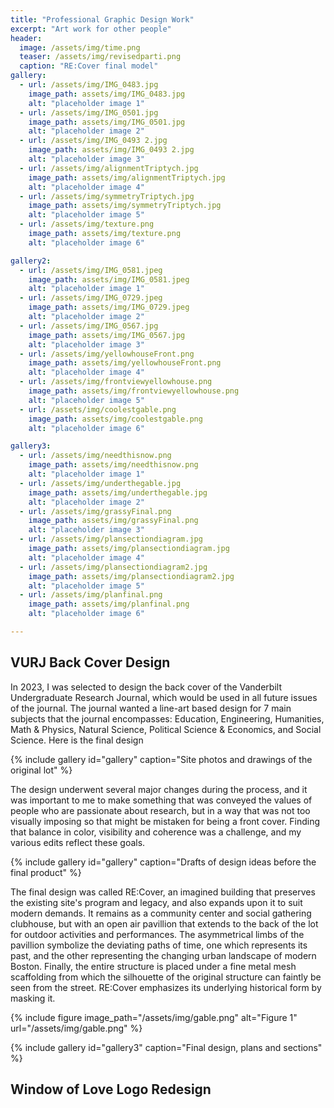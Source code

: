 ```yaml
---
title: "Professional Graphic Design Work"
excerpt: "Art work for other people"
header:
  image: /assets/img/time.png
  teaser: /assets/img/revisedparti.png
  caption: "RE:Cover final model"
gallery:
  - url: /assets/img/IMG_0483.jpg
    image_path: assets/img/IMG_0483.jpg
    alt: "placeholder image 1"
  - url: /assets/img/IMG_0501.jpg
    image_path: assets/img/IMG_0501.jpg
    alt: "placeholder image 2"
  - url: /assets/img/IMG_0493 2.jpg
    image_path: assets/img/IMG_0493 2.jpg
    alt: "placeholder image 3"
  - url: /assets/img/alignmentTriptych.jpg
    image_path: assets/img/alignmentTriptych.jpg
    alt: "placeholder image 4"
  - url: /assets/img/symmetryTriptych.jpg
    image_path: assets/img/symmetryTriptych.jpg
    alt: "placeholder image 5"
  - url: /assets/img/texture.png
    image_path: assets/img/texture.png
    alt: "placeholder image 6"

gallery2:
  - url: /assets/img/IMG_0581.jpeg
    image_path: assets/img/IMG_0581.jpeg
    alt: "placeholder image 1"
  - url: /assets/img/IMG_0729.jpeg
    image_path: assets/img/IMG_0729.jpeg
    alt: "placeholder image 2"
  - url: /assets/img/IMG_0567.jpg
    image_path: assets/img/IMG_0567.jpg
    alt: "placeholder image 3"
  - url: /assets/img/yellowhouseFront.png
    image_path: assets/img/yellowhouseFront.png
    alt: "placeholder image 4"
  - url: /assets/img/frontviewyellowhouse.png
    image_path: assets/img/frontviewyellowhouse.png
    alt: "placeholder image 5"
  - url: /assets/img/coolestgable.png
    image_path: assets/img/coolestgable.png
    alt: "placeholder image 6"

gallery3:
  - url: /assets/img/needthisnow.png
    image_path: assets/img/needthisnow.png
    alt: "placeholder image 1"
  - url: /assets/img/underthegable.jpg
    image_path: assets/img/underthegable.jpg
    alt: "placeholder image 2"
  - url: /assets/img/grassyFinal.png
    image_path: assets/img/grassyFinal.png
    alt: "placeholder image 3"
  - url: /assets/img/plansectiondiagram.jpg
    image_path: assets/img/plansectiondiagram.jpg
    alt: "placeholder image 4"
  - url: /assets/img/plansectiondiagram2.jpg
    image_path: assets/img/plansectiondiagram2.jpg
    alt: "placeholder image 5"
  - url: /assets/img/planfinal.png
    image_path: assets/img/planfinal.png
    alt: "placeholder image 6"

---
```


## VURJ Back Cover Design

In 2023, I was selected to design the back cover of the Vanderbilt Undergraduate Research Journal, which would be used in all future issues of the journal. The journal wanted a line-art based design for 7 main subjects that the journal encompasses: Education, Engineering, Humanities, Math & Physics, Natural Science, Political Science & Economics, and Social Science. Here is the final design

{% include gallery id="gallery" caption="Site photos and drawings of the original lot" %}

The design underwent several major changes during the process, and it was important to me to make something that was conveyed the values of people who are passionate about research, but in a way that was not too visually imposing so that might be mistaken for being a front cover. Finding that balance in color, visibility and coherence was a challenge, and my various edits reflect these goals.

{% include gallery id="gallery" caption="Drafts of design ideas before the final product" %}

The final design was called RE:Cover, an imagined building that preserves the existing site's program and legacy, and also expands upon it to suit modern demands. It remains as a community center and social gathering clubhouse, but with an open air pavillion that extends to the back of the lot for outdoor activities and performances. The asymmetrical limbs of the pavillion symbolize the deviating paths of time, one which represents its past, and the other representing the changing urban landscape of modern Boston. Finally, the entire structure is placed under a fine metal mesh scaffolding from which the silhouette of the original structure can faintly be seen from the street. RE:Cover emphasizes its underlying historical form by masking it.

{% include figure image_path="/assets/img/gable.png" alt="Figure 1" url="/assets/img/gable.png" %}

{% include gallery id="gallery3" caption="Final design, plans and sections" %}

## Window of Love Logo Redesign
